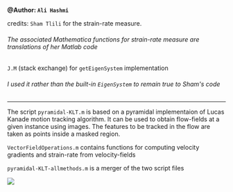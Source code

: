 **@Author: `Ali Hashmi`**

credits: `Sham Tlili` for the strain-rate measure. 
###### The associated Mathematica functions for strain-rate measure are translations of her Matlab code

`J.M` (stack exchange) for `getEigenSystem` implementation 
###### I used it rather than the built-in `EigenSystem` to remain true to Sham's code

___

The script `pyramidal-KLT.m` is based on a pyramidal implementaion of Lucas Kanade motion tracking algorithm. It can be used
to obtain flow-fields at a given instance using images. The features to be tracked in the flow are taken as points inside a masked
region. 

`VectorFieldOperations.m` contains functions for computing velocity gradients and strain-rate from velocity-fields

`pyramidal-KLT-allmethods.m` is a merger of the two script files


<img src="https://github.com/alihashmiii/flow-fields/blob/master/for%20Readme/plot.png">

